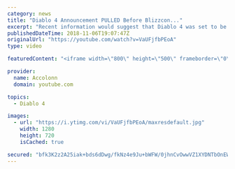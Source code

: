 ```yaml
---
category: news
title: "Diablo 4 Announcement PULLED Before Blizzcon..."
excerpt: "Recent information would suggest that Diablo 4 was set to be announced at Blizzcon but ended being pulled after developers couldn't commit to the current ..."
publishedDateTime: 2018-11-06T19:07:47Z
originalUrl: "https://youtube.com/watch?v=VaUFjfbPEoA"
type: video

featuredContent: "<iframe width=\"800\" height=\"500\" frameborder=\"0\" src=\"https://www.youtube.com/embed/VaUFjfbPEoA\" allow=\"accelerometer; autoplay; encrypted-media; gyroscope; picture-in-picture\" allowfullscreen></iframe>"

provider:
  name: Accolonn
  domain: youtube.com

topics:
  - Diablo 4

images:
  - url: "https://i.ytimg.com/vi/VaUFjfbPEoA/maxresdefault.jpg"
    width: 1280
    height: 720
    isCached: true

secured: "bfk3K2z2A25iak+bds6dDwg/fkNz4e9Ju+bWFW/0jhnCvOwwVZ1XYDNTbOnEW5RSixf9iEsj5QhO3FLs20XgwtyLq+k7TXuU7qvkOrwOzErumUgkZ099CX0Rq3jEPmMu34niZ8FfXs0sIiALTOecNwV8sKq8nV1I9HHV833zFEdgJg3U9xQ8NeCZ5IgoPbnvbYto78MFENprKPBx427DLvsBO08HVCx47MkODQrQJVAcmtE7NhALp8Ew7eAg37tZd4IIEfMxqPPp3RdZW3/xeg5ABkHJ3fLdnFPrDdcwDjfI9f6MQvmgA+/xfpD0Kn3OXAoUxZMkgb1ILOOqfm85vxcruSB1Lx2O98WEFKhJAOFmz4eIw4E4d38GoYQU7paiW6oIv4Ox/HpoWPhJcZHb8YwSVrIznD8RUIHIHWv4zVR6MPLH7xdAddeiOC6VmZvU;bJlECYnrI9XP+y4IS4VEoA=="
---
```


